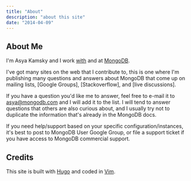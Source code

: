 ```yaml
---
title: "About"
description: "about this site"
date: "2014-04-09"
---
```


## About Me

I'm Asya Kamsky and I work [with](http://www.mongodb.org) and at [MongoDB](http://www.mongodb.com).

I've got many sites on the web that I contribute to, this is one where I'm
publishing many questions and answers about MongoDB that come up on mailing lists, [Google Groups], [Stackoverflow], and [live discussions].  

If you have a question you'd like me to answer, feel free to e-mail it to asya@mongodb.com and I will add it to the list.  I will tend to answer questions that others are also curious about, and I usually try not to duplicate the information that's already in the MongoDB docs.

If you need help/support based on your specific configuration/instances, it's best to post to MongoDB User Google Group, or file a support ticket if you have access to MongoDB commercial support.

## Credits

This site is built with [Hugo](http://gohugo.io/)
and coded in [Vim](http://vim.org).
